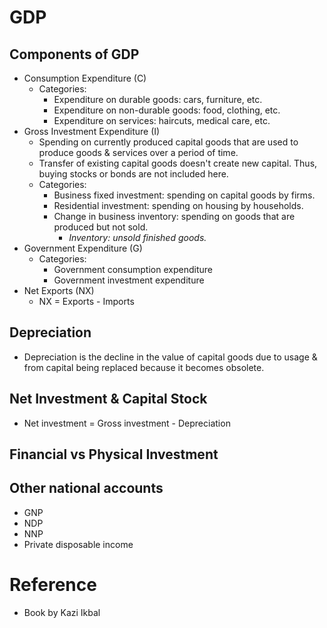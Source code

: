 # GDP

## Components of GDP

- Consumption Expenditure (C)
  - Categories:
    - Expenditure on durable goods: cars, furniture, etc.
    - Expenditure on non-durable goods: food, clothing, etc.
    - Expenditure on services: haircuts, medical care, etc.
- Gross Investment Expenditure (I)
  - Spending on currently produced capital goods that are used to produce goods & services over a period of time.
  - Transfer of existing capital goods doesn't create new capital. Thus, buying stocks or bonds are not included here.
  - Categories:
    - Business fixed investment: spending on capital goods by firms.
    - Residential investment: spending on housing by households.
    - Change in business inventory: spending on goods that are produced but not sold.
      - _Inventory: unsold finished goods._
- Government Expenditure (G)
  - Categories:
    - Government consumption expenditure
    - Government investment expenditure
- Net Exports (NX)
  - NX = Exports - Imports

## Depreciation

- Depreciation is the decline in the value of capital goods due to usage & from capital being replaced because it becomes obsolete.

## Net Investment & Capital Stock

- Net investment = Gross investment - Depreciation

## Financial vs Physical Investment

## Other national accounts

- GNP
- NDP
- NNP
- Private disposable income

# Reference

- Book by Kazi Ikbal
